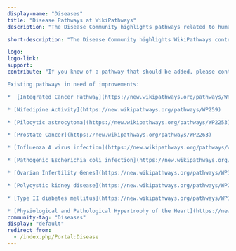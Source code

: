 ```yaml
---
display-name: "Diseases"
title: "Disease Pathways at WikiPathways"
description: "The Disease Community highlights pathways related to human disease, and is designed as a central organizing point for exploring, curating and expanding the collection of disease pathways."

short-description: "The Disease Community highlights WikiPathways content related to human disease, and is designed as a central organizing point for exploring, curating and expanding the collection of disease pathways."

logo: 
logo-link: 
support: 
contribute: "If you know of a pathway that should be added, please contact the administrator (denise.slenter[AT]maastrichtuniversity.nl). Suggested topics for additional pathways include endocrine and metabolic disease, infectious disease, addiction, immune system disease and neurodevelopmental disorders. 

Existing pathways in need of improvements:

*  [Integrated Cancer Pathway](https://new.wikipathways.org/pathways/WP1971)

* [Nifedipine Activity](https://new.wikipathways.org/pathways/WP259)

* [Pilocytic astrocytoma](https://new.wikipathways.org/pathways/WP2253)

* [Prostate Cancer](https://new.wikipathways.org/pathways/WP2263)

* [Influenza A virus infection](https://new.wikipathways.org/pathways/WP1438) 

* [Pathogenic Escherichia coli infection](https://new.wikipathways.org/pathways/WP2272)

* [Ovarian Infertility Genes](https://new.wikipathways.org/pathways/WP34)

* [Polycystic kidney disease](https://new.wikipathways.org/pathways/WP2571)

* [Type II diabetes mellitus](https://new.wikipathways.org/pathways/WP1584)

* [Physiological and Pathological Hypertrophy of the Heart](https://new.wikipathways.org/pathways/WP1528)"
community-tag: "Diseases"
display: "default"
redirect_from:
  - /index.php/Portal:Disease 
---
```

